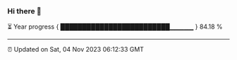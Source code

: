 ### Hi there 👋

⏳ Year progress { █████████████████████████▁▁▁▁▁ } 84.18 %

---

⏰ Updated on Sat, 04 Nov 2023 06:12:33 GMT
